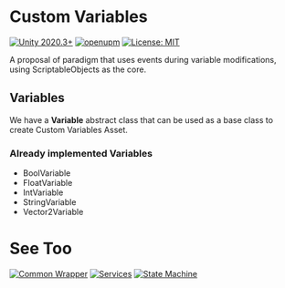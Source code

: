# Custom Variables

[![Unity 2020.3+](https://img.shields.io/badge/unity-2020.3%2B-blue.svg)](https://unity3d.com/get-unity/download)
[![openupm](https://img.shields.io/npm/v/com.joaosantos.package-custom-variables?label=openupm&registry_uri=https://package.openupm.com)](https://openupm.com/packages/com.joaosantos.package-custom-variables/)
[![License: MIT](https://img.shields.io/badge/License-MIT-brightgreen.svg)](https://github.com/JoaoSant0s/unity-custom-packages/blob/main/Packages/com.joaosantos.package-custom-variables/LICENSE)

A proposal of paradigm that uses events during variable modifications, using ScriptableObjects as the core.

## Variables

We have a <b>Variable</b> abstract class that can be used as a base class to create Custom Variables Asset.

### Already implemented Variables

- BoolVariable
- FloatVariable
- IntVariable
- StringVariable
- Vector2Variable

# See Too

[![Common Wrapper](https://img.shields.io/npm/v/com.joaosantos.package-common-wrapper?label=CommonWrapper&registry_uri=https://package.openupm.com)](https://openupm.com/packages/com.joaosantos.package-common-wrapper/)
[![Services](https://img.shields.io/npm/v/com.joaosantos.package-services?label=Services&registry_uri=https://package.openupm.com)](https://openupm.com/packages/com.joaosantos.package-services/)
[![State Machine](https://img.shields.io/npm/v/com.joaosantos.package-state-machine?label=StateMachine&registry_uri=https://package.openupm.com)](https://openupm.com/packages/com.joaosantos.package-state-machine/)